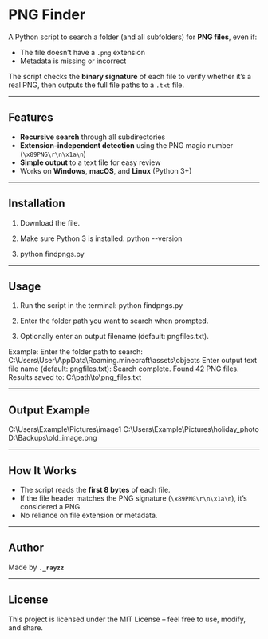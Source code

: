 # PNG Finder

A Python script to search a folder (and all subfolders) for **PNG files**, even if:

* The file doesn’t have a `.png` extension
* Metadata is missing or incorrect

The script checks the **binary signature** of each file to verify whether it’s a real PNG, then outputs the full file paths to a `.txt` file.

---

## Features

* **Recursive search** through all subdirectories
* **Extension-independent detection** using the PNG magic number (`\x89PNG\r\n\x1a\n`)
* **Simple output** to a text file for easy review
* Works on **Windows**, **macOS**, and **Linux** (Python 3+)

---

## Installation

1. Download the file.

2. Make sure Python 3 is installed:
   python --version

3. python findpngs.py
   

---

## Usage

1. Run the script in the terminal:
   python findpngs.py

2. Enter the folder path you want to search when prompted.

3. Optionally enter an output filename (default: pngfiles.txt).

Example:
Enter the folder path to search: C:\Users\User\AppData\Roaming\.minecraft\assets\objects
Enter output text file name (default: pngfiles.txt):
Search complete. Found 42 PNG files.
Results saved to: C:\path\to\png\_files.txt

---

## Output Example

C:\Users\Example\Pictures\image1
C:\Users\Example\Pictures\holiday\_photo
D:\Backups\old\_image.png

---

## How It Works

* The script reads the **first 8 bytes** of each file.
* If the file header matches the PNG signature (`\x89PNG\r\n\x1a\n`), it’s considered a PNG.
* No reliance on file extension or metadata.

---

## Author

Made by **`._rayzz`** 

---

## License

This project is licensed under the MIT License – feel free to use, modify, and share.
